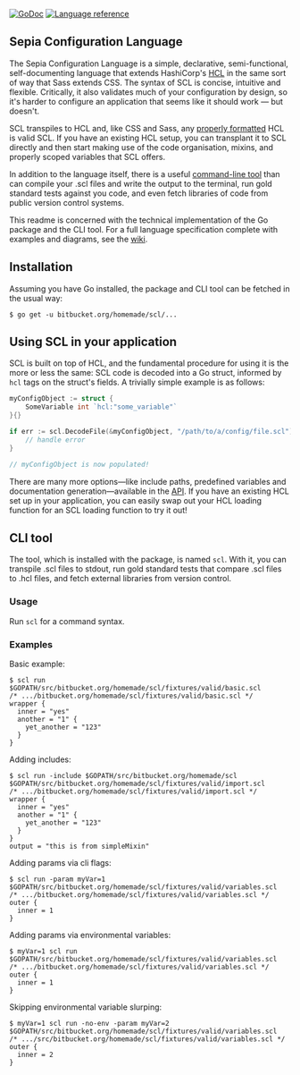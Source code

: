 [![GoDoc](https://godoc.org/github.com/homemade/scl?status.svg)](https://godoc.org/github.com/homemade/scl) [![Language reference](https://img.shields.io/badge/language-reference-736caf.svg)](https://github.com/homemade/scl/wiki)

## Sepia Configuration Language

The Sepia Configuration Language is a simple, declarative, semi-functional, self-documenting language that extends HashiCorp's [HCL](https://github.com/hashicorp/hcl) in the same sort of way that Sass extends CSS. The syntax of SCL is concise, intuitive and flexible. Critically, it also validates much of your configuration by design, so it's harder to configure an application that seems like it should work &mdash; but doesn't. 

SCL transpiles to HCL and, like CSS and Sass, any [properly formatted](https://github.com/fatih/hclfmt) HCL is valid SCL. If you have an existing HCL setup, you can transplant it to SCL directly and then start making use of the code organisation, mixins, and properly scoped variables that SCL offers.

In addition to the language itself, there is a useful [command-line tool](https://github.com/homemade/scl/tree/master/cmd/scl) than can compile your .scl files and write the output to the terminal, run gold standard tests against you code, and even fetch libraries of code from public version control systems. 

This readme is concerned with the technical implementation of the Go package and the CLI tool. For a full language specification complete with examples and diagrams, see the [wiki](https://github.com/homemade/scl/wiki). 

## Installation

Assuming you have Go installed, the package and CLI tool can be fetched in the usual way:

```
$ go get -u bitbucket.org/homemade/scl/...
```

## Using SCL in your application

SCL is built on top of HCL, and the fundamental procedure for using it is the more or less the same: SCL code is decoded into a Go struct, informed by `hcl` tags on the struct's fields. A trivially simple example is as follows:

``` go
myConfigObject := struct {
    SomeVariable int `hcl:"some_variable"`
}{}

if err := scl.DecodeFile(&myConfigObject, "/path/to/a/config/file.scl"); err != nil {
    // handle error
}

// myConfigObject is now populated!
```

There are many more options&mdash;like include paths, predefined variables and documentation generation&mdash;available in the [API](https://godoc.org/github.com/homemade/scl). If you have an existing HCL set up in your application, you can easily swap out your HCL loading function for an SCL loading function to try it out!

## CLI tool

The tool, which is installed with the package, is named `scl`. With it, you can transpile .scl files to stdout, run gold standard tests that compare .scl files to .hcl files, and fetch external libraries from version control.

### Usage

Run `scl` for a command syntax. 

### Examples

Basic example:
```
$ scl run $GOPATH/src/bitbucket.org/homemade/scl/fixtures/valid/basic.scl
/* .../bitbucket.org/homemade/scl/fixtures/valid/basic.scl */
wrapper {
  inner = "yes"
  another = "1" {
    yet_another = "123"
  }
}
```

Adding includes:
```
$ scl run -include $GOPATH/src/bitbucket.org/homemade/scl $GOPATH/src/bitbucket.org/homemade/scl/fixtures/valid/import.scl
/* .../bitbucket.org/homemade/scl/fixtures/valid/import.scl */
wrapper {
  inner = "yes"
  another = "1" {
    yet_another = "123"
  }
}
output = "this is from simpleMixin"
```

Adding params via cli flags:
```
$ scl run -param myVar=1 $GOPATH/src/bitbucket.org/homemade/scl/fixtures/valid/variables.scl
/* .../bitbucket.org/homemade/scl/fixtures/valid/variables.scl */
outer {
  inner = 1
}
```

Adding params via environmental variables:
```
$ myVar=1 scl run $GOPATH/src/bitbucket.org/homemade/scl/fixtures/valid/variables.scl
/* .../bitbucket.org/homemade/scl/fixtures/valid/variables.scl */
outer {
  inner = 1
}
```

Skipping environmental variable slurping:
```
$ myVar=1 scl run -no-env -param myVar=2 $GOPATH/src/bitbucket.org/homemade/scl/fixtures/valid/variables.scl
/* .../src/bitbucket.org/homemade/scl/fixtures/valid/variables.scl */
outer {
  inner = 2
}
```
